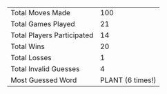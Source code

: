 |              |                |
| ---------------- | ----------------------------- |
| Total Moves Made | 100 |
| Total Games Played | 21 |
| Total Players Participated | 14 |
| Total Wins | 20 |
| Total Losses | 1 |
| Total Invalid Guesses | 4 |
| Most Guessed Word | PLANT (6 times!) |
